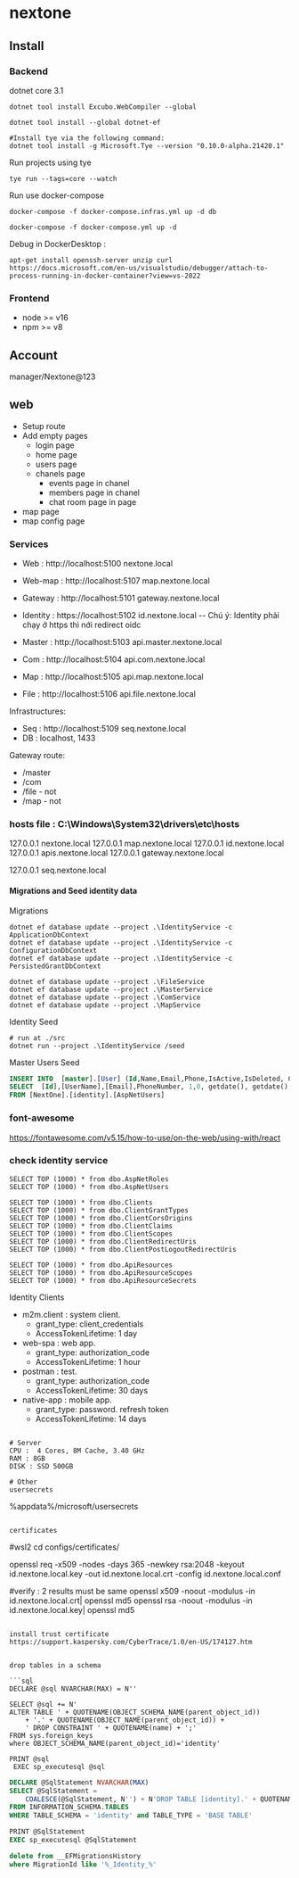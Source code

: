 # nextone
## Install
### Backend

dotnet core 3.1
```
dotnet tool install Excubo.WebCompiler --global

dotnet tool install --global dotnet-ef

#Install tye via the following command:
dotnet tool install -g Microsoft.Tye --version "0.10.0-alpha.21420.1"
```

Run projects using tye
```
tye run --tags=core --watch
```

Run use docker-compose
```
docker-compose -f docker-compose.infras.yml up -d db

docker-compose -f docker-compose.yml up -d
```
Debug in DockerDesktop :
```
apt-get install openssh-server unzip curl
https://docs.microsoft.com/en-us/visualstudio/debugger/attach-to-process-running-in-docker-container?view=vs-2022
```

### Frontend
- node >=  v16
- npm  >= v8

## Account
manager/Nextone@123

## web
- Setup route
- Add empty pages
    - login page
    - home page
    - users page
    - chanels page
        - events page in chanel
        - members page in chanel
        - chat room page in page
- map page
- map config page

### Services
- Web :       http://localhost:5100 nextone.local
- Web-map :   http://localhost:5107 map.nextone.local

- Gateway :   http://localhost:5101 gateway.nextone.local


- Identity :  https://localhost:5102 id.nextone.local
-- Chú ý: Identity phải chạy ở https thì nới redirect oidc

- Master :    http://localhost:5103 api.master.nextone.local
- Com :       http://localhost:5104 api.com.nextone.local

- Map :       http://localhost:5105 api.map.nextone.local

- File :       http://localhost:5106 api.file.nextone.local

Infrastructures:
- Seq :       http://localhost:5109 seq.nextone.local
- DB :        localhost, 1433

Gateway route:
- /master
- /com
- /file - not
- /map - not


### hosts file : C:\Windows\System32\drivers\etc\hosts
127.0.0.1 nextone.local
127.0.0.1 map.nextone.local
127.0.0.1 id.nextone.local
127.0.0.1 apis.nextone.local
127.0.0.1 gateway.nextone.local

127.0.0.1 seq.nextone.local

#### Migrations and Seed identity data
Migrations
```
dotnet ef database update --project .\IdentityService -c ApplicationDbContext
dotnet ef database update --project .\IdentityService -c ConfigurationDbContext
dotnet ef database update --project .\IdentityService -c PersistedGrantDbContext

dotnet ef database update --project .\FileService
dotnet ef database update --project .\MasterService
dotnet ef database update --project .\ComService
dotnet ef database update --project .\MapService
```


Identity Seed
```
# run at ./src
dotnet run --project .\IdentityService /seed
```

Master Users Seed

```sql
INSERT INTO  [master].[User] (Id,Name,Email,Phone,IsActive,IsDeleted, CreatedDate, UpdatedDate)
SELECT  [Id],[UserName],[Email],PhoneNumber, 1,0, getdate(), getdate()
FROM [NextOne].[identity].[AspNetUsers]

```

### font-awesome 
https://fontawesome.com/v5.15/how-to-use/on-the-web/using-with/react


### check identity service
```
SELECT TOP (1000) * from dbo.AspNetRoles
SELECT TOP (1000) * from dbo.AspNetUsers

SELECT TOP (1000) * from dbo.Clients
SELECT TOP (1000) * from dbo.ClientGrantTypes
SELECT TOP (1000) * from dbo.ClientCorsOrigins
SELECT TOP (1000) * from dbo.ClientClaims
SELECT TOP (1000) * from dbo.ClientScopes
SELECT TOP (1000) * from dbo.ClientRedirectUris
SELECT TOP (1000) * from dbo.ClientPostLogoutRedirectUris

SELECT TOP (1000) * from dbo.ApiResources
SELECT TOP (1000) * from dbo.ApiResourceScopes
SELECT TOP (1000) * from dbo.ApiResourceSecrets

```
Identity Clients
- m2m.client : system client. 
	- grant_type: client_credentials
	- AccessTokenLifetime: 1 day
- web-spa : web app. 
	- grant_type: authorization_code
	- AccessTokenLifetime: 1 hour
- postman :  test. 
	- grant_type: authorization_code
	- AccessTokenLifetime: 30 days
- native-app : mobile app. 
	- grant_type: password. refresh token
	- AccessTokenLifetime: 14 days
```

# Server
CPU :  4 Cores, 8M Cache, 3.40 GHz 
RAM : 8GB
DISK : SSD 500GB

# Other
usersecrets
```
%appdata%/microsoft/usersecrets
```

certificates
```
#wsl2
cd configs/certificates/

openssl req -x509 -nodes -days 365 -newkey rsa:2048 -keyout id.nextone.local.key -out id.nextone.local.crt -config id.nextone.local.conf

#verify : 2 results must be same
openssl x509 -noout -modulus -in id.nextone.local.crt| openssl md5
openssl rsa -noout -modulus -in id.nextone.local.key| openssl md5
```

install trust certificate
https://support.kaspersky.com/CyberTrace/1.0/en-US/174127.htm


drop tables in a schema

```sql
DECLARE @sql NVARCHAR(MAX) = N''

SELECT @sql += N'
ALTER TABLE ' + QUOTENAME(OBJECT_SCHEMA_NAME(parent_object_id))
    + '.' + QUOTENAME(OBJECT_NAME(parent_object_id)) + 
    ' DROP CONSTRAINT ' + QUOTENAME(name) + ';'
FROM sys.foreign_keys
where OBJECT_SCHEMA_NAME(parent_object_id)='identity'

PRINT @sql
 EXEC sp_executesql @sql

```

```sql
DECLARE @SqlStatement NVARCHAR(MAX)
SELECT @SqlStatement = 
    COALESCE(@SqlStatement, N'') + N'DROP TABLE [identity].' + QUOTENAME(TABLE_NAME) + N';' + CHAR(13)
FROM INFORMATION_SCHEMA.TABLES
WHERE TABLE_SCHEMA = 'identity' and TABLE_TYPE = 'BASE TABLE'

PRINT @SqlStatement
EXEC sp_executesql @SqlStatement
```

```sql
delete from __EFMigrationsHistory
where MigrationId like '%_Identity_%'
```